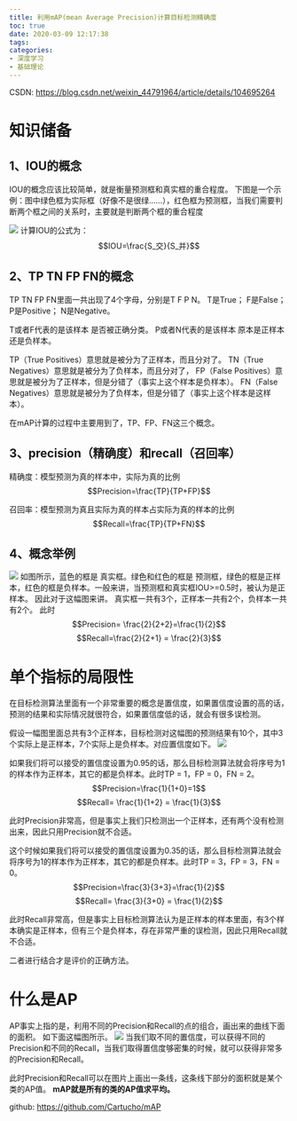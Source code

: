 ```yaml
---
title: 利用mAP(mean Average Precision)计算目标检测精确度
toc: true
date: 2020-03-09 12:17:38
tags:
categories:
- 深度学习
- 基础理论
---
```


CSDN: https://blog.csdn.net/weixin_44791964/article/details/104695264
<!--more-->
# 知识储备
## 1、IOU的概念
IOU的概念应该比较简单，就是衡量预测框和真实框的重合程度。
下图是一个示例：图中绿色框为实际框（好像不是很绿……），红色框为预测框，当我们需要判断两个框之间的关系时，主要就是判断两个框的重合程度

![](1.jpg)
计算IOU的公式为：
$$IOU=\frac{S_交}{S_并}$$

## 2、TP TN FP FN的概念
TP TN FP FN里面一共出现了4个字母，分别是T F P N。
T是True；
F是False；
P是Positive；
N是Negative。

T或者F代表的是该样本 是否被正确分类。
P或者N代表的是该样本 原本是正样本还是负样本。

TP（True Positives）意思就是被分为了正样本，而且分对了。
TN（True Negatives）意思就是被分为了负样本，而且分对了，
FP（False Positives）意思就是被分为了正样本，但是分错了（事实上这个样本是负样本）。
FN（False Negatives）意思就是被分为了负样本，但是分错了（事实上这个样本是这样本）。

在mAP计算的过程中主要用到了，TP、FP、FN这三个概念。

## 3、precision（精确度）和recall（召回率）
精确度：模型预测为真的样本中，实际为真的比例
$$Precision=\frac{TP}{TP+FP}$$

召回率：模型预测为真且实际为真的样本占实际为真的样本的比例
$$Recall=\frac{TP}{TP+FN}$$

## 4、概念举例
![](2.jpg)
如图所示，蓝色的框是 真实框。绿色和红色的框是 预测框，绿色的框是正样本，红色的框是负样本。一般来讲，当预测框和真实框IOU>=0.5时，被认为是正样本。
因此对于这幅图来讲。
真实框一共有3个，正样本一共有2个，负样本一共有2个。
此时
$$Precision= \frac{2}{2+2}=\frac{1}{2}$$
$$Recall=\frac{2}{2+1} = \frac{2}{3}$$

# 单个指标的局限性
在目标检测算法里面有一个非常重要的概念是置信度，如果置信度设置的高的话，预测的结果和实际情况就很符合，如果置信度低的话，就会有很多误检测。

假设一幅图里面总共有3个正样本，目标检测对这幅图的预测结果有10个，其中3个实际上是正样本，7个实际上是负样本。对应置信度如下。
![](3.png)

如果我们将可以接受的置信度设置为0.95的话，那么目标检测算法就会将序号为1的样本作为正样本，其它的都是负样本。此时TP = 1，FP = 0，FN = 2。
$$Precision=\frac{1}{1+0}=1$$
$$Recall= \frac{1}{1+2} = \frac{1}{3}$$

此时Precision非常高，但是事实上我们只检测出一个正样本，还有两个没有检测出来，因此只用Precision就不合适。

这个时候如果我们将可以接受的置信度设置为0.35的话，那么目标检测算法就会将序号为1的样本作为正样本，其它的都是负样本。此时TP = 3，FP = 3，FN = 0。
$$Precision=\frac{3}{3+3}=\frac{1}{2}$$
$$Recall= \frac{3}{3+0} = \frac{1}{2}$$

此时Recall非常高，但是事实上目标检测算法认为是正样本的样本里面，有3个样本确实是正样本，但有三个是负样本，存在非常严重的误检测，因此只用Recall就不合适。

二者进行结合才是评价的正确方法。

# 什么是AP
AP事实上指的是，利用不同的Precision和Recall的点的组合，画出来的曲线下面的面积。
如下面这幅图所示。
![](4.png)
当我们取不同的置信度，可以获得不同的Precision和不同的Recall，当我们取得置信度够密集的时候，就可以获得非常多的Precision和Recall。

此时Precision和Recall可以在图片上画出一条线，这条线下部分的面积就是某个类的AP值。
**mAP就是所有的类的AP值求平均。**

github: https://github.com/Cartucho/mAP
